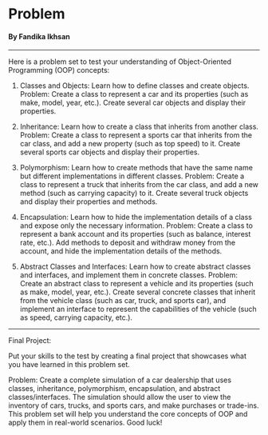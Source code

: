# Problem
#### By Fandika Ikhsan
---

Here is a problem set to test your understanding of Object-Oriented Programming (OOP) concepts:

1. Classes and Objects:
Learn how to define classes and create objects.
Problem: Create a class to represent a car and its properties (such as make, model, year, etc.). Create several car objects and display their properties.

2. Inheritance:
Learn how to create a class that inherits from another class.
Problem: Create a class to represent a sports car that inherits from the car class, and add a new property (such as top speed) to it. Create several sports car objects and display their properties.

3. Polymorphism:
Learn how to create methods that have the same name but different implementations in different classes.
Problem: Create a class to represent a truck that inherits from the car class, and add a new method (such as carrying capacity) to it. Create several truck objects and display their properties and methods.

4. Encapsulation:
Learn how to hide the implementation details of a class and expose only the necessary information.
Problem: Create a class to represent a bank account and its properties (such as balance, interest rate, etc.). Add methods to deposit and withdraw money from the account, and hide the implementation details of the methods.

5. Abstract Classes and Interfaces:
Learn how to create abstract classes and interfaces, and implement them in concrete classes.
Problem: Create an abstract class to represent a vehicle and its properties (such as make, model, year, etc.). Create several concrete classes that inherit from the vehicle class (such as car, truck, and sports car), and implement an interface to represent the capabilities of the vehicle (such as speed, carrying capacity, etc.).

---

Final Project:

Put your skills to the test by creating a final project that showcases what you have learned in this problem set.

Problem: Create a complete simulation of a car dealership that uses classes, inheritance, polymorphism, encapsulation, and abstract classes/interfaces. The simulation should allow the user to view the inventory of cars, trucks, and sports cars, and make purchases or trade-ins.
This problem set will help you understand the core concepts of OOP and apply them in real-world scenarios. Good luck!
